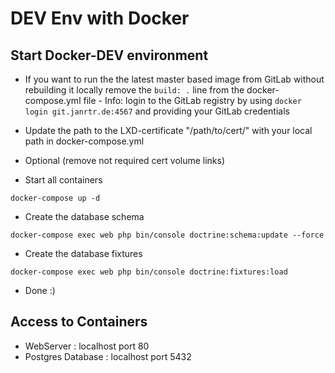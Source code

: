 # DEV Env with Docker

## Start Docker-DEV environment

- If you want to run the the latest master based image from GitLab without rebuilding it locally remove the <code>build: .</code> line from the docker-compose.yml file - Info: login to the GitLab registry by using <code>docker login git.janrtr.de:4567</code> and providing your GitLab credentials

- Update the path to the LXD-certificate "/path/to/cert/" with your local path in docker-compose.yml 

- Optional (remove not required cert volume links)

- Start all containers
```
docker-compose up -d
```
- Create the database schema 
```
docker-compose exec web php bin/console doctrine:schema:update --force
```
- Create the database fixtures 
```
docker-compose exec web php bin/console doctrine:fixtures:load
```
- Done :)

## Access to Containers
- WebServer : localhost port 80
- Postgres Database : localhost port 5432